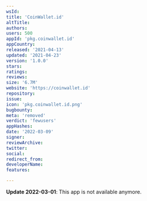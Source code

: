 ```yaml
---
wsId: 
title: 'CoinWallet.id'
altTitle: 
authors: 
users: 500
appId: 'pkg.coinwallet.id'
appCountry: 
released: '2021-04-13'
updated: '2021-04-23'
version: '1.0.0'
stars: 
ratings: 
reviews: 
size: '6.7M'
website: 'https://coinwallet.id'
repository: 
issue: 
icon: 'pkg.coinwallet.id.png'
bugbounty: 
meta: 'removed'
verdict: 'fewusers'
appHashes: 
date: '2022-03-09'
signer: 
reviewArchive: 
twitter: 
social: 
redirect_from: 
developerName: 
features: 

---
```


**Update 2022-03-01**: This app is not available anymore.

